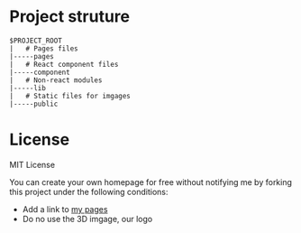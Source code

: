 
# Project struture

```note
$PROJECT_ROOT
|   # Pages files
|-----pages
|   # React component files
|-----component
|   # Non-react modules
|-----lib
|   # Static files for imgages
|-----public
```


# License

MIT License

You can create your own homepage for free without notifying me by forking this project under the following conditions:

- Add a link to [my pages](https://jeremy-tran.vercel.app/)
- Do no use the 3D imgage, our logo
